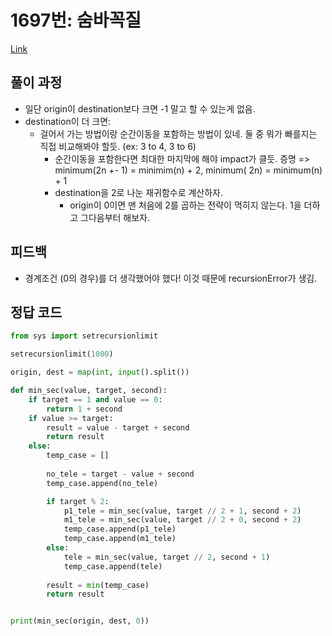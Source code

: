 # 1697번: 숨바꼭질
[Link](https://www.acmicpc.net/problem/1697)

## 풀이 과정
* 일단 origin이 destination보다 크면 -1 말고 할 수 있는게 없음.
* destination이 더 크면:
  * 걸어서 가는 방법이랑 순간이동을 포함하는 방법이 있네. 둘 중 뭐가 빠를지는 직접 비교해봐야 할듯. (ex: 3 to 4, 3 to 6)
    * 순간이동을 포함한다면 최대한 마지막에 해야 impact가 클듯. 증명 => minimum(2n +- 1) = minimim(n) + 2, minimum( 2n) = minimum(n) + 1
    * destination을 2로 나눈 재귀함수로 계산하자.
      * origin이 0이면 맨 처음에 2를 곱하는 전략이 먹히지 않는다. 1을 더하고 그다음부터 해보자.

## 피드백
* 경계조건 (0의 경우)를 더 생각했어야 했다! 이것 때문에 recursionError가 생김.

## 정답 코드
```python
from sys import setrecursionlimit

setrecursionlimit(1000)

origin, dest = map(int, input().split())

def min_sec(value, target, second):
    if target == 1 and value == 0:
        return 1 + second
    if value >= target:
        result = value - target + second
        return result
    else:
        temp_case = []
        
        no_tele = target - value + second
        temp_case.append(no_tele)

        if target % 2:
            p1_tele = min_sec(value, target // 2 + 1, second + 2)
            m1_tele = min_sec(value, target // 2 + 0, second + 2)
            temp_case.append(p1_tele)
            temp_case.append(m1_tele)
        else:
            tele = min_sec(value, target // 2, second + 1)
            temp_case.append(tele)
        
        result = min(temp_case)
        return result


print(min_sec(origin, dest, 0))

```
